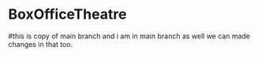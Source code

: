 # BoxOfficeTheatre
#this is copy of main branch and i am in main branch as well we can made changes in that too.

